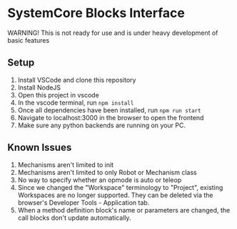 # SystemCore Blocks Interface
WARNING! This is not ready for use and is under heavy development of basic features

## Setup

1. Install VSCode and clone this repository
2. Install NodeJS
3. Open this project in vscode
4. In the vscode terminal, run ```npm install```
5. Once all dependencies have been installed, run ```npm run start```
6. Navigate to localhost:3000 in the browser to open the frontend
7. Make sure any python backends are running on your PC.

## Known Issues
1. Mechanisms aren't limited to init
2. Mechanisms aren't limited to only Robot or Mechanism class
3. No way to specify whether an opmode is auto or teleop
4. Since we changed the "Workspace" terminology to "Project", existing Workspaces are no longer supported. They can be deleted via the browser's Developer Tools - Application tab.
5. When a method definition block's name or parameters are changed, the call blocks don't update automatically.
